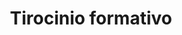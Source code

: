 ---
sort: 2
emoji: 👨‍💻
title: Tirocinio formativo
time: Giugno 2017 - Luglio 2017
description: Ea nisi irure nostrud qui in pariatur anim.
---